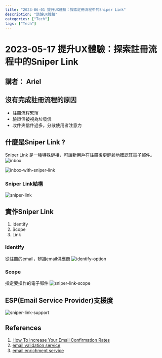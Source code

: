 ```yaml
---
title: "2023-06-01 提升UX體驗：探索註冊流程中的Sniper Link"
description: "談論UX體驗"
categories: ["Tech"]
tags: ["Tech"]
---
```


# 2023-05-17 提升UX體驗：探索註冊流程中的Sniper Link

## 講者： Ariel

## 沒有完成註冊流程的原因
- 註冊流程繁瑣
- 驗證信被視為垃圾信
- 收件夾信件過多，分散使用者注意力

## 什麼是Sniper Link ?
Sniper Link 是一種特殊鏈接，可讓新用戶在註冊後更輕鬆地確認其電子郵件。
![inbox](https://vishnucho.github.io/skycloud/share/2023-06-01/imgs/inbox.png)

![inbox-with-sniper-link](https://vishnucho.github.io/skycloud/share/2023-06-01/imgs/inbox-with-sniper-link.png)

### Sniper Link結構
![sniper-link](https://vishnucho.github.io/skycloud/share/2023-06-01/imgs/sniper-link.png)

## 實作Sniper Link
1. Identify
2. Scope
3. Link

### Identify
從註冊的email，辨識email供應商
![identify-option](https://vishnucho.github.io/skycloud/share/2023-06-01/imgs/identify-option.png)

### Scope
指定要操作的電子郵件
![sniper-link-scope](https://vishnucho.github.io/skycloud/share/2023-06-01/imgs/sniper-link-scope.png)

## ESP(Email Service Provider)支援度
![sniper-link-support](https://vishnucho.github.io/skycloud/share/2023-06-01/imgs/sniper-link-support.png)

## References
1. [How To Increase Your Email Confirmation Rates](https://growth.design/sniper-link#implementation-email-validation-service)
2. [email validation service](https://www.zerobounce.net/?utm_source=growth-design&utm_content=sniper-link-guide)
3. [email enrichment service](https://clearbit.com/?utm_source=growth-design&utm_content=sniper-link-guide)
